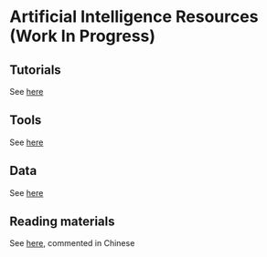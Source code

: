 # Artificial Intelligence Resources (Work In Progress)

## Tutorials

See [here](./tutorials.md)

## Tools

See [here](./tools.md)

## Data

See [here](./data.md)

## Reading materials

See [here](./readings.md), commented in Chinese